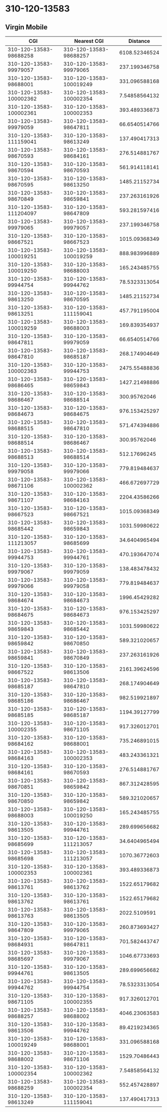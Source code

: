 # 310-120-13583
## Virgin Mobile


| CGI | Nearest CGI | Distance |
|-----|-------------|----------|
| 310-120-13583-98688258 | 310-120-13583-98688257 | 6108.52346524 |
| 310-120-13583-99979057 | 310-120-13583-99979065 | 237.199346758 |
| 310-120-13583-98688001 | 310-120-13583-100019249 | 331.096588168 |
| 310-120-13583-100002362 | 310-120-13583-100002354 | 7.54858564132 |
| 310-120-13583-100002361 | 310-120-13583-100002353 | 393.489336873 |
| 310-120-13583-99979059 | 310-120-13583-98647811 | 66.6540514766 |
| 310-120-13583-111159041 | 310-120-13583-98613249 | 137.490417313 |
| 310-120-13583-98670593 | 310-120-13583-98684161 | 276.514881767 |
| 310-120-13583-98670594 | 310-120-13583-98670593 | 561.914118141 |
| 310-120-13583-98670595 | 310-120-13583-98613250 | 1485.21152734 |
| 310-120-13583-98670849 | 310-120-13583-98659841 | 237.263161926 |
| 310-120-13583-111204097 | 310-120-13583-98647809 | 593.281597416 |
| 310-120-13583-99979065 | 310-120-13583-99979057 | 237.199346758 |
| 310-120-13583-98667521 | 310-120-13583-98667523 | 1015.09368349 |
| 310-120-13583-100019251 | 310-120-13583-100019259 | 888.983996889 |
| 310-120-13583-100019250 | 310-120-13583-98688003 | 165.243485755 |
| 310-120-13583-99944754 | 310-120-13583-99944762 | 78.5323313054 |
| 310-120-13583-98613250 | 310-120-13583-98670595 | 1485.21152734 |
| 310-120-13583-98613251 | 310-120-13583-111159041 | 457.791195004 |
| 310-120-13583-100019259 | 310-120-13583-98688003 | 169.839354937 |
| 310-120-13583-98647811 | 310-120-13583-99979059 | 66.6540514766 |
| 310-120-13583-98647810 | 310-120-13583-98685187 | 268.174904649 |
| 310-120-13583-100002363 | 310-120-13583-99944753 | 2475.55488836 |
| 310-120-13583-98686465 | 310-120-13583-98659843 | 1427.21498886 |
| 310-120-13583-98686467 | 310-120-13583-98688514 | 300.95762046 |
| 310-120-13583-98684673 | 310-120-13583-98684675 | 976.153425297 |
| 310-120-13583-98688515 | 310-120-13583-98647810 | 571.474394886 |
| 310-120-13583-98688514 | 310-120-13583-98686467 | 300.95762046 |
| 310-120-13583-98688513 | 310-120-13583-98688514 | 512.17696245 |
| 310-120-13583-99979058 | 310-120-13583-99979066 | 779.819484637 |
| 310-120-13583-98671106 | 310-120-13583-100002362 | 466.672697729 |
| 310-120-13583-98671107 | 310-120-13583-98684163 | 2204.43586266 |
| 310-120-13583-98667523 | 310-120-13583-98667521 | 1015.09368349 |
| 310-120-13583-98685442 | 310-120-13583-98659843 | 1031.59980622 |
| 310-120-13583-111213057 | 310-120-13583-98685699 | 34.6404965494 |
| 310-120-13583-99944753 | 310-120-13583-99944761 | 470.193647074 |
| 310-120-13583-99979067 | 310-120-13583-99979059 | 138.483478432 |
| 310-120-13583-99979066 | 310-120-13583-99979058 | 779.819484637 |
| 310-120-13583-98684674 | 310-120-13583-98684673 | 1996.45429282 |
| 310-120-13583-98684675 | 310-120-13583-98684673 | 976.153425297 |
| 310-120-13583-98659843 | 310-120-13583-98685442 | 1031.59980622 |
| 310-120-13583-98659842 | 310-120-13583-98670850 | 589.321020657 |
| 310-120-13583-98659841 | 310-120-13583-98670849 | 237.263161926 |
| 310-120-13583-98667522 | 310-120-13583-98613506 | 2161.39624596 |
| 310-120-13583-98685187 | 310-120-13583-98647810 | 268.174904649 |
| 310-120-13583-98685186 | 310-120-13583-98686467 | 982.519921897 |
| 310-120-13583-98685185 | 310-120-13583-98685187 | 1194.39127799 |
| 310-120-13583-100002355 | 310-120-13583-98671105 | 917.326012701 |
| 310-120-13583-98684162 | 310-120-13583-98688001 | 735.246891015 |
| 310-120-13583-98684163 | 310-120-13583-100002353 | 483.243361321 |
| 310-120-13583-98684161 | 310-120-13583-98670593 | 276.514881767 |
| 310-120-13583-98670851 | 310-120-13583-98659842 | 867.312428595 |
| 310-120-13583-98670850 | 310-120-13583-98659842 | 589.321020657 |
| 310-120-13583-98688003 | 310-120-13583-100019250 | 165.243485755 |
| 310-120-13583-98613505 | 310-120-13583-99944761 | 289.699656682 |
| 310-120-13583-98685699 | 310-120-13583-111213057 | 34.6404965494 |
| 310-120-13583-98685698 | 310-120-13583-111213057 | 1070.36772603 |
| 310-120-13583-100002353 | 310-120-13583-100002361 | 393.489336873 |
| 310-120-13583-98613761 | 310-120-13583-98613762 | 1522.65179682 |
| 310-120-13583-98613762 | 310-120-13583-98613761 | 1522.65179682 |
| 310-120-13583-98613763 | 310-120-13583-98613505 | 2022.5109591 |
| 310-120-13583-98647809 | 310-120-13583-99979065 | 260.873693427 |
| 310-120-13583-98684931 | 310-120-13583-98647811 | 701.582443747 |
| 310-120-13583-98685697 | 310-120-13583-99979067 | 1046.67733693 |
| 310-120-13583-99944761 | 310-120-13583-98613505 | 289.699656682 |
| 310-120-13583-99944762 | 310-120-13583-99944754 | 78.5323313054 |
| 310-120-13583-98671105 | 310-120-13583-100002355 | 917.326012701 |
| 310-120-13583-98688257 | 310-120-13583-98688002 | 4046.23063583 |
| 310-120-13583-98613506 | 310-120-13583-99944762 | 89.4219234365 |
| 310-120-13583-100019249 | 310-120-13583-98688001 | 331.096588168 |
| 310-120-13583-98688002 | 310-120-13583-98671106 | 1529.70486443 |
| 310-120-13583-100002354 | 310-120-13583-100002362 | 7.54858564132 |
| 310-120-13583-98688259 | 310-120-13583-100002354 | 552.457428897 |
| 310-120-13583-98613249 | 310-120-13583-111159041 | 137.490417313 |
